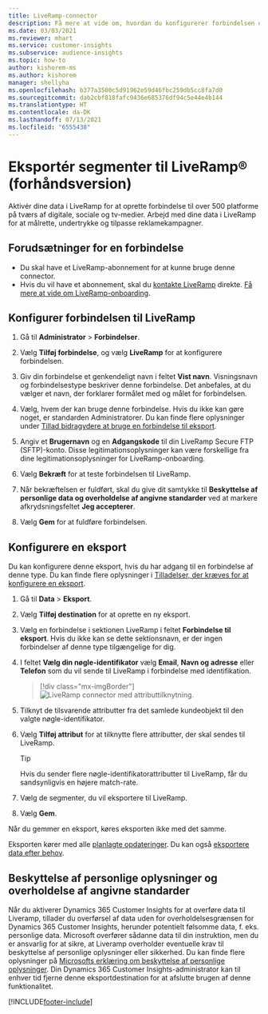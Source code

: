 ```yaml
---
title: LiveRamp-connector
description: Få mere at vide om, hvordan du konfigurerer forbindelsen og eksporten til LiveRamp.
ms.date: 03/03/2021
ms.reviewer: mhart
ms.service: customer-insights
ms.subservice: audience-insights
ms.topic: how-to
author: kishorem-ms
ms.author: kishorem
manager: shellyha
ms.openlocfilehash: b377a3500c5d91962e59d46fbc259db5cc8fa7d0
ms.sourcegitcommit: dab2cbf818fafc9436e685376df94c5e44e4b144
ms.translationtype: HT
ms.contentlocale: da-DK
ms.lasthandoff: 07/13/2021
ms.locfileid: "6555438"
---
```

# <a name="export-segments-to-liverampreg-preview"></a>Eksportér segmenter til LiveRamp&reg; (forhåndsversion)

Aktivér dine data i LiveRamp for at oprette forbindelse til over 500 platforme på tværs af digitale, sociale og tv-medier. Arbejd med dine data i LiveRamp for at målrette, undertrykke og tilpasse reklamekampagner.

## <a name="prerequisites-for-a-connection"></a>Forudsætninger for en forbindelse

- Du skal have et LiveRamp-abonnement for at kunne bruge denne connector.
- Hvis du vil have et abonnement, skal du [kontakte LiveRamp](https://liveramp.com/contact/) direkte. [Få mere at vide om LiveRamp-onboarding](https://liveramp.com/our-platform/data-onboarding/).

## <a name="set-up-connection-to-liveramp"></a>Konfigurer forbindelsen til LiveRamp

1. Gå til **Administrator** > **Forbindelser**.

1. Vælg **Tilføj forbindelse**, og vælg **LiveRamp** for at konfigurere forbindelsen.

1. Giv din forbindelse et genkendeligt navn i feltet **Vist navn**. Visningsnavn og forbindelsestype beskriver denne forbindelse. Det anbefales, at du vælger et navn, der forklarer formålet med og målet for forbindelsen.

1. Vælg, hvem der kan bruge denne forbindelse. Hvis du ikke kan gøre noget, er standarden Administratorer. Du kan finde flere oplysninger under [Tillad bidragydere at bruge en forbindelse til eksport](connections.md#allow-contributors-to-use-a-connection-for-exports).

1. Angiv et **Brugernavn** og en **Adgangskode** til din LiveRamp Secure FTP (SFTP)-konto.
Disse legitimationsoplysninger kan være forskellige fra dine legitimationsoplysninger for LiveRamp-onboarding.

1. Vælg **Bekræft** for at teste forbindelsen til LiveRamp.

1. Når bekræftelsen er fuldført, skal du give dit samtykke til **Beskyttelse af personlige data og overholdelse af angivne standarder** ved at markere afkrydsningsfeltet **Jeg accepterer**.

1. Vælg **Gem** for at fuldføre forbindelsen.

## <a name="configure-an-export"></a>Konfigurere en eksport

Du kan konfigurere denne eksport, hvis du har adgang til en forbindelse af denne type. Du kan finde flere oplysninger i [Tilladelser, der kræves for at konfigurere en eksport](export-destinations.md#set-up-a-new-export).

1. Gå til **Data** > **Eksport**.

1. Vælg **Tilføj destination** for at oprette en ny eksport.

1. Vælg en forbindelse i sektionen LiveRamp i feltet **Forbindelse til eksport**. Hvis du ikke kan se dette sektionsnavn, er der ingen forbindelser af denne type tilgængelige for dig.

1. I feltet **Vælg din nøgle-identifikator** vælg **Email**, **Navn og adresse** eller **Telefon** som du vil sende til LiveRamp i forbindelse med identifikation.
   > [!div class="mx-imgBorder"]
   > ![LiveRamp connector med attributtilknytning.](media/export-liveramp-segments.png "LiveRamp connector med attributtilknytning")

1. Tilknyt de tilsvarende attributter fra det samlede kundeobjekt til den valgte nøgle-identifikator.

1. Vælg **Tilføj attribut** for at tilknytte flere attributter, der skal sendes til LiveRamp.

   > [!TIP]
   > Hvis du sender flere nøgle-identifikatorattributter til LiveRamp, får du sandsynligvis en højere match-rate.

1. Vælg de segmenter, du vil eksportere til LiveRamp.

1. Vælg **Gem**.

Når du gemmer en eksport, køres eksporten ikke med det samme.

Eksporten kører med alle [planlagte opdateringer](system.md#schedule-tab). Du kan også [eksportere data efter behov](export-destinations.md#run-exports-on-demand). 


## <a name="data-privacy-and-compliance"></a>Beskyttelse af personlige oplysninger og overholdelse af angivne standarder

Når du aktiverer Dynamics 365 Customer Insights for at overføre data til Liveramp, tillader du overførsel af data uden for overholdelsesgrænsen for Dynamics 365 Customer Insights, herunder potentielt følsomme data, f. eks. personlige data. Microsoft overfører sådanne data til din instruktion, men du er ansvarlig for at sikre, at Liveramp overholder eventuelle krav til beskyttelse af personlige oplysninger eller sikkerhed. Du kan finde flere oplysninger på [Microsofts erklæring om beskyttelse af personlige oplysninger](https://go.microsoft.com/fwlink/?linkid=396732).
Din Dynamics 365 Customer Insights-administrator kan til enhver tid fjerne denne eksportdestination for at afslutte brugen af denne funktionalitet.

[!INCLUDE[footer-include](../includes/footer-banner.md)]
